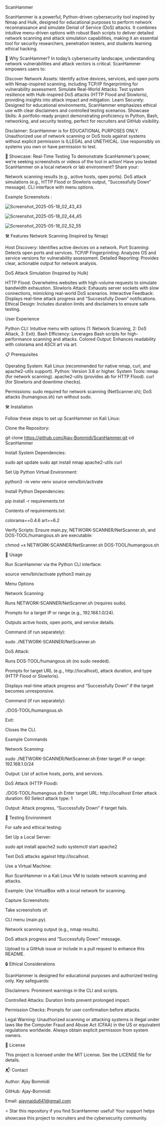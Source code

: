 ScanHammer
 
ScanHammer is a powerful, Python-driven cybersecurity tool inspired by Nmap and Hulk, designed for educational purposes to perform network reconnaissance and simulate Denial of Service (DoS) attacks. It combines intuitive menu-driven options with robust Bash scripts to deliver detailed network scanning and attack simulation capabilities, making it an essential tool for security researchers, penetration testers, and students learning ethical hacking.

🚀 Why ScanHammer?
In today’s cybersecurity landscape, understanding network vulnerabilities and attack vectors is critical. ScanHammer empowers users to:

Discover Network Assets: Identify active devices, services, and open ports with Nmap-inspired scanning, including TCP/IP fingerprinting for vulnerability assessment.
Simulate Real-World Attacks: Test system resilience with Hulk-inspired DoS attacks (HTTP Flood and Slowloris), providing insights into attack impact and mitigation.
Learn Securely: Designed for educational environments, ScanHammer emphasizes ethical use with clear disclaimers and controlled testing scenarios.
Showcase Skills: A portfolio-ready project demonstrating proficiency in Python, Bash, networking, and security testing, perfect for recruiters and GitHub visibility.


Disclaimer: ScanHammer is for EDUCATIONAL PURPOSES ONLY. Unauthorized use of network scanning or DoS tools against systems without explicit permission is ILLEGAL and UNETHICAL. Use responsibly on systems you own or have permission to test.

📸 Showcase: Real-Time Testing
To demonstrate ScanHammer’s power, we’re seeking screenshots or videos of the tool in action! Have you tested ScanHammer on a local network or lab environment? Share your:

Network scanning results (e.g., active hosts, open ports).
DoS attack simulations (e.g., HTTP Flood or Slowloris output, “Successfully Down” message).
CLI interface with menu options.

Example Screenshots :

![Screenshot_2025-05-18_02_43_43](https://github.com/user-attachments/assets/1b37fb48-2863-41f7-b9ef-2b81a6c00a80)

![Screenshot_2025-05-18_02_44_45](https://github.com/user-attachments/assets/23436952-144b-4149-bd9a-e444f104037f)


![Screenshot_2025-05-18_02_52_55](https://github.com/user-attachments/assets/10330ac8-50ae-40a0-b1ef-ab1f099d56ad)

🛠️ Features
Network Scanning (Inspired by Nmap)

Host Discovery: Identifies active devices on a network.
Port Scanning: Detects open ports and services.
TCP/IP Fingerprinting: Analyzes OS and service versions for vulnerability assessment.
Detailed Reporting: Provides clear, actionable output for network analysis.

DoS Attack Simulation (Inspired by Hulk)

HTTP Flood: Overwhelms websites with high-volume requests to simulate bandwidth exhaustion.
Slowloris Attack: Exhausts server sockets with slow connections, mimicking real-world DoS scenarios.
Interactive Feedback: Displays real-time attack progress and “Successfully Down” notifications.
Ethical Design: Includes duration limits and disclaimers to ensure safe testing.

User Experience

Python CLI: Intuitive menu with options (1: Network Scanning, 2: DoS Attack, 3: Exit).
Bash Efficiency: Leverages Bash scripts for high-performance scanning and attacks.
Colored Output: Enhances readability with colorama and ASCII art via art.

📋 Prerequisites

Operating System: Kali Linux (recommended for native nmap, curl, and apache2-utils support).
Python: Version 3.8 or higher.
System Tools:
nmap (for network scanning).
apache2-utils (provides ab for HTTP Flood).
curl (for Slowloris and downtime checks).


Permissions: sudo required for network scanning (NetScanner.sh); DoS attacks (humangous.sh) run without sudo.

🛠️ Installation

Follow these steps to set up ScanHammer on Kali Linux:





Clone the Repository:

git clone https://github.com/Ajay-Bommidi/ScanHammer.git
cd ScanHammer



Install System Dependencies:

sudo apt update
sudo apt install nmap apache2-utils curl



Set Up Python Virtual Environment:

python3 -m venv venv
source venv/bin/activate



Install Python Dependencies:

pip install -r requirements.txt

Contents of requirements.txt:

colorama==0.4.6
art==6.2



Verify Scripts: Ensure main.py, NETWORK-SCANNER/NetScanner.sh, and DOS-TOOL/humangous.sh are executable:

chmod +x NETWORK-SCANNER/NetScanner.sh DOS-TOOL/humangous.sh

🚀 Usage

Run ScanHammer via the Python CLI interface:

source venv/bin/activate
python3 main.py

Menu Options





Network Scanning:





Runs NETWORK-SCANNER/NetScanner.sh (requires sudo).



Prompts for a target IP or range (e.g., 192.168.1.0/24).



Outputs active hosts, open ports, and service details.



Command (if run separately):

sudo ./NETWORK-SCANNER/NetScanner.sh



DoS Attack:





Runs DOS-TOOL/humangous.sh (no sudo needed).



Prompts for target URL (e.g., http://localhost), attack duration, and type (HTTP Flood or Slowloris).



Displays real-time attack progress and “Successfully Down” if the target becomes unresponsive.



Command (if run separately):

./DOS-TOOL/humangous.sh



Exit:





Closes the CLI.

Example Commands





Network Scanning:

sudo ./NETWORK-SCANNER/NetScanner.sh
Enter target IP or range: 192.168.1.0/24

Output: List of active hosts, ports, and services.



DoS Attack (HTTP Flood):

./DOS-TOOL/humangous.sh
Enter target URL: http://localhost
Enter attack duration: 60
Select attack type: 1

Output: Attack progress, “Successfully Down” if target fails.

🧪 Testing Environment

For safe and ethical testing:





Set Up a Local Server:

sudo apt install apache2
sudo systemctl start apache2

Test DoS attacks against http://localhost.



Use a Virtual Machine:





Run ScanHammer in a Kali Linux VM to isolate network scanning and attacks.



Example: Use VirtualBox with a local network for scanning.



Capture Screenshots:





Take screenshots of:





CLI menu (main.py).



Network scanning output (e.g., nmap results).



DoS attack progress and “Successfully Down” message.



Upload to a GitHub issue or include in a pull request to enhance this README.

🔒 Ethical Considerations

ScanHammer is designed for educational purposes and authorized testing only. Key safeguards:





Disclaimers: Prominent warnings in the CLI and scripts.



Controlled Attacks: Duration limits prevent prolonged impact.



Permission Checks: Prompts for user confirmation before attacks.

Legal Warning: Unauthorized scanning or attacking systems is illegal under laws like the Computer Fraud and Abuse Act (CFAA) in the US or equivalent regulations worldwide. Always obtain explicit permission from system owners.

📄 License

This project is licensed under the MIT License. See the LICENSE file for details.

📬 Contact





Author: Ajay Bommidi



GitHub: Ajay-Bommidi



Email: ajaynaidu641@gmail.com



⭐ Star this repository if you find ScanHammer useful! Your support helps showcase this project to recruiters and the cybersecurity community.
